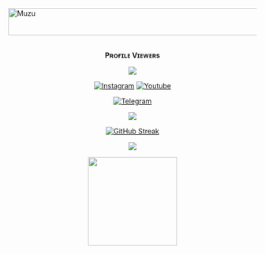 <img src="https://readme-typing-svg.herokuapp.com?font=Kaushan+Script&size=40&duration=3500&color=447FF7&background=FFFFFF00&center=true&vCenter=true&width=650&height=55&lines=Hey!+It's+Inbliz+%F0%9F%91%8B%F0%9F%8F%BB;I+am+a+Muzafir+Tm+%F0%9F%A7%91%F0%9F%8F%BB%E2%80%8D%F0%9F%92%BB;I+am+from+India+%F0%9F%87%AE%F0%9F%87%B3;I+am+a+small+Telegram+Channel+Admin+%F0%9F%93%88;Please+Support+Subscribe+%E2%9A%99%EF%B8%8F" alt="Muzu" width="650" height="55">

<div align="center">
<br><p align="center"><b>Pʀᴏғɪʟᴇ Vɪᴇᴡᴇʀs</b></p>  
<p align="center"><img align="center" src="https://profile-counter.glitch.me/{inblizbot}/count.svg"/></p> 

 [![Instagram](https://img.shields.io/badge/Instagram-%23E4405F.svg?logo=Instagram&logoColor=white)](https://www.instagram.com/muzafir____)
 [![Youtube](https://img.shields.io/badge/Youtube-%23E4405F.svg?logo=Youtube&logoColor=white)](https://youtube.com/channel/UCrH7x4ukPY-3hSm_mamK4xg)

<a href="https://telegram.dog/inbliz"><img alt="Telegram" src="https://img.shields.io/badge/INBLIZ-2CA5E0?style=for-the-badge&logo=telegram&logoColor=green"/></a>
</p>

<p align="center">
<img src="https://github-stats-alpha.vercel.app/api/?username=inblizbot&cc=000&tc=00ff00&ic=fff000&bc=fff" align="center">
</p>    

[![GitHub Streak](https://github-readme-streak-stats.herokuapp.com/?user=inblizbot&theme=highcontrast)](https://github.com/inblizbot/github-readme-streak-stats)
</div>

<p align="center">
  <a href="https://github.com/inblizbot">
    <img src="https://activity-graph.herokuapp.com/graph?username=inblizbot&theme=react-dark" />
  </a>
</p>

<p align="center">
<a href="https://youtube.com/channel/UCrH7x4ukPY-3hSm_mamK4xg">
  <img src="https://img.shields.io/badge/Subscribe-black?logo=youtube" width="180">
</p>
